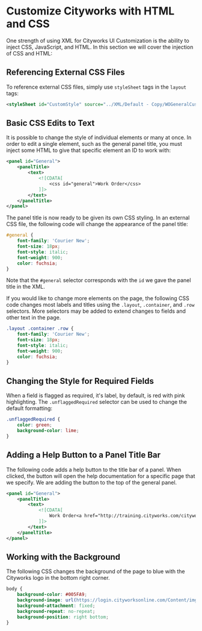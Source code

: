 # Customize Cityworks with HTML and CSS
One strength of using XML for Cityworks UI Customization is the ability to inject CSS, JavaScript, and HTML. In this section we will cover the injection of CSS and HTML:

## Referencing External CSS Files
To reference external CSS files, simply use `styleSheet` tags in the `layout` tags:

```xml
<styleSheet id="CustomStyle" source="../XML/Default - Copy/WOGeneralCustom.css"></styleSheet>
```

## Basic CSS Edits to Text
It is possible to change the style of individual elements or many at once. In order to edit a single element, such as the general panel title, you must inject some HTML to give that specific element an ID to work with:	

```xml
<panel id="General">
	<panelTitle>
		<text>
			<![CDATA[
				<css id="general">Work Order</css>
			]]>
		</text>
	</panelTitle>
</panel>
```
The panel title is now ready to be given its own CSS styling. In an external CSS file, the following code will change the appearance of the panel title:

```css
#general {
	font-family: 'Courier New';
	font-size: 18px;
	font-style: italic;
	font-weight: 900;
	color: fuchsia;
}
```
Note that the `#general` selector corresponds with the `id` we gave the panel title in the XML.

If you would like to change more elements on the page, the following CSS code changes most labels and titles using the `.layout`, `.container`, and `.row` selectors. More selectors may be added to extend changes to fields and other text in the page.

```css
.layout .container .row {
	font-family: 'Courier New';
	font-size: 18px;    
	font-style: italic;
	font-weight: 900;
	color: fuchsia;
}
```
## Changing the Style for Required Fields
When a field is flagged as required, it's label, by default, is red with pink highlighting. The `.unflaggedRequired` selector can be used to change the default formatting:

```css
.unflaggedRequired {
	color: green;
	background-color: lime;
}
```
## Adding a Help Button to a Panel Title Bar
The following code adds a help button to the title bar of a panel. When clicked, the button will open the help documentation for a specific page that we specify. We are adding the button to the top of the general panel.

```xml
<panel id="General">
	<panelTitle>
		<text>
			<![CDATA[
				Work Order<a href="http://training.cityworks.com/cityworks/Help/AMS/#Work-Order/Work-Order.htm" target="blank"; style="text-decoration: none; color: white;"><img style="height: 15px; float:right; margin-top: 3px;" src="../assets/icons/info-16.png"></img></a>
			]]>
		</text>
	</panelTitle>
</panel>
```
## Working with the Background
The following CSS changes the background of the page to blue with the Cityworks logo in the bottom right corner.
```css
body {
	background-color: #005FA9;
	background-image: url(https://login.cityworksonline.com/Content/img/login.png?v=4.3.10);
	background-attachment: fixed;
	background-repeat: no-repeat;
	background-position: right bottom;
}
```